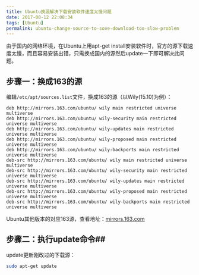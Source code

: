 ```yaml
---
title: Ubuntu换源解决下载安装软件速度太慢问题
date: 2017-08-12 22:08:34
tags: [Ubuntu]
permalink: ubuntu-change-source-to-sove-download-too-slow-problem
---
```

由于国内的网络环境，在Ubuntu上用apt-get install安装软件时，官方的源下载速度太慢，而且容易安装出错，只需换成国内的源然后update一下即可解决此问题。
<!-- more -->
## 步骤一：换成163的源 ##
编辑`/etc/apt/sources.list`文件，换成163的源（以Wily(15.10)为例）：
```vim
deb http://mirrors.163.com/ubuntu/ wily main restricted universe multiverse
deb http://mirrors.163.com/ubuntu/ wily-security main restricted universe multiverse
deb http://mirrors.163.com/ubuntu/ wily-updates main restricted universe multiverse
deb http://mirrors.163.com/ubuntu/ wily-proposed main restricted universe multiverse
deb http://mirrors.163.com/ubuntu/ wily-backports main restricted universe multiverse
deb-src http://mirrors.163.com/ubuntu/ wily main restricted universe multiverse
deb-src http://mirrors.163.com/ubuntu/ wily-security main restricted universe multiverse
deb-src http://mirrors.163.com/ubuntu/ wily-updates main restricted universe multiverse
deb-src http://mirrors.163.com/ubuntu/ wily-proposed main restricted universe multiverse
deb-src http://mirrors.163.com/ubuntu/ wily-backports main restricted universe multiverse
```
Ubuntu其他版本的对应163源，查看地址：[mirrors.163.com](http://mirrors.163.com/.help/ubuntu.html)
## 步骤二：执行update命令##
update更新刚改过的下载源：
```bash
sudo apt-get update
```